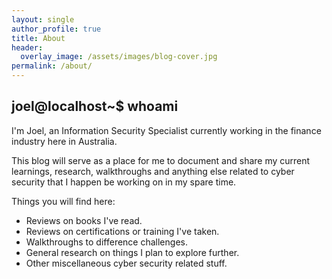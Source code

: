 ```yaml
---
layout: single
author_profile: true
title: About
header:
  overlay_image: /assets/images/blog-cover.jpg
permalink: /about/
---
```


## joel@localhost~$ whoami


I'm Joel, an Information Security Specialist currently working in the finance industry here in Australia.

This blog will serve as a place for me to document and share my current learnings, research, walkthroughs and anything else related to cyber security that I happen be working on in my spare time.

Things you will find here:

- Reviews on books I've read.
- Reviews on certifications or training I've taken.
- Walkthroughs to difference challenges.
- General research on things I plan to explore further.
- Other miscellaneous cyber security related stuff.
